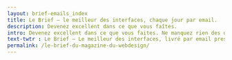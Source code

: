 ```yaml
---
layout: brief-emails_index
title: Le Brief – le meilleur des interfaces, chaque jour par email.
description: Devenez excellent dans ce que vous faîtes.
intro: Devenez excellent dans ce que vous faites. Ne manquez rien des derniers conseils, outils, inspirations &amp; ressources pour les designers et développeurs.
text-twtr : Le Brief – Le meilleur des interfaces, livré par email presque chaque jour.
permalink: /le-brief-du-magazine-du-webdesign/
---
```

